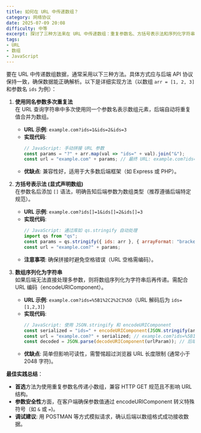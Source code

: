 ```yaml
---
title: 如何在 URL 中传递数组？
category: 网络协议
date: 2025-07-09 20:08
difficulty: 中等
excerpt: 探讨了三种方法来在 URL 中传递数组：重复参数名、方括号表示法和序列化字符串。每种方法都有优缺点，最佳实践包括使用重复参数名和转义特殊符号。
tags:
- URL
- 数组
- JavaScript
---
```

要在 URL 中传递数组数据，通常采用以下三种方法。具体方式应与后端 API 协议保持一致，确保数据能正确解析。以下是详细实现方法（以数组 `arr = [1, 2, 3]` 和参数名 `ids` 为例）：

1. **使用同名参数多次重复法**  
   在 URL 查询字符串中多次使用同一个参数名表示数组元素，后端自动将重复值合并为数组。  
   - **URL 示例**: `example.com?ids=1&ids=2&ids=3`  
   - **实现代码**: 
     ```javascript
     // JavaScript: 手动拼接 URL 参数
     const params = "?" + arr.map(val => "ids=" + val).join("&");
     const url = "example.com" + params; // 最终 URL: example.com?ids=1&ids=2&ids=3
     ```
   - **优缺点**: 兼容性好，适用于大多数后端框架（如 Express 或 PHP）。

2. **方括号表示法 (显式声明数组)**  
   在参数名后添加 `[]` 语法，明确告知后端参数为数组类型（推荐遵循后端特定规范）。  
   - **URL 示例**: `example.com?ids[]=1&ids[]=2&ids[]=3`  
   - **实现代码**: 
     ```javascript
     // JavaScript: 通过库如 qs.stringify 自动处理
     import qs from "qs";
     const params = qs.stringify({ ids: arr }, { arrayFormat: "brackets" }); // 生成字符串: ids[]=1&ids[]=2&ids[]=3
     const url = "example.com?" + params;
     ```
   - **注意事项**: 确保拼接时避免空格错误（URL 空格需编码）。

3. **数组序列化为字符串**  
   如果后端无法直接处理多参数，则将数组序列化为字符串后再传递。需配合 URL 编码（encodeURIComponent）。  
   - **URL 示例**: `example.com?ids=%5B1%2C2%2C3%5D`（URL 解码后为 `ids=[1,2,3]`)  
   - **实现代码**: 
     ```javascript
     // JavaScript: 使用 JSON.stringify 和 encodeURIComponent
     const serialized = "ids=" + encodeURIComponent(JSON.stringify(arr)); // 编码内容减少报错
     const url = "example.com?" + serialized; // example.com?ids=%5B1%2C2%2C3%5D
     const decoded = JSON.parse(decodeURIComponent(urlParam)); // 后端解码反序列化过程
     ```
   - **优缺点**: 简单但影响可读性，需警惕超过浏览器 URL 长度限制 (通常小于 2048 字符)。

**最佳实践总结**：  
- **首选**方法为使用重复参数名传递小数组，兼容 HTTP GET 规范且不影响 URL 结构。  
- **参数安全性**方面，在客户端确保参数值通过 encodeURIComponent 转义特殊符号（如 `&` 或 `=`)。  
- **调试建议**: 用 POSTMAN 等方式模拟请求，确认后端以数组格式成功接收数据。

